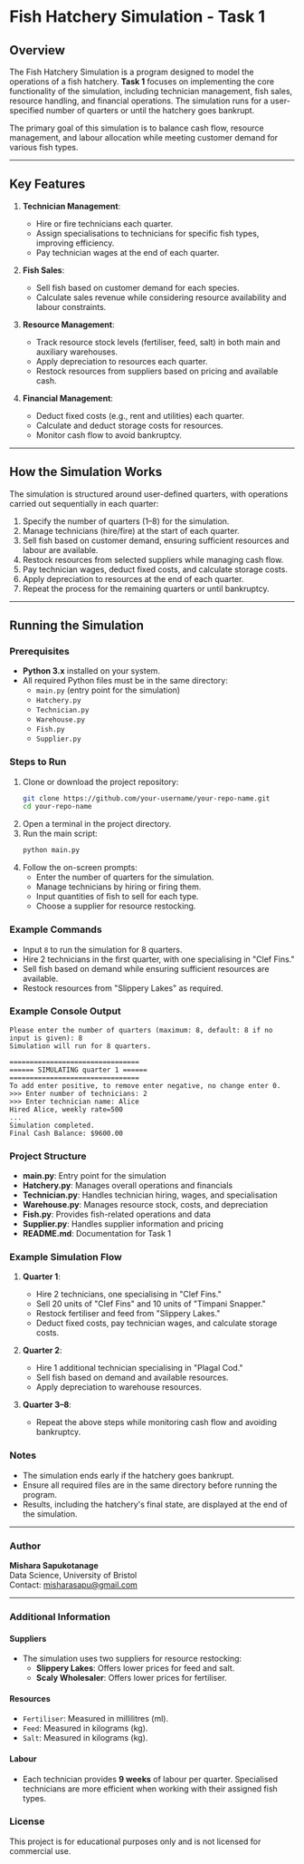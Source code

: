 # Fish Hatchery Simulation - Task 1

## Overview
The Fish Hatchery Simulation is a program designed to model the operations of a fish hatchery. **Task 1** focuses on implementing the core functionality of the simulation, including technician management, fish sales, resource handling, and financial operations. The simulation runs for a user-specified number of quarters or until the hatchery goes bankrupt.

The primary goal of this simulation is to balance cash flow, resource management, and labour allocation while meeting customer demand for various fish types.

---

## Key Features
1. **Technician Management**:
   - Hire or fire technicians each quarter.
   - Assign specialisations to technicians for specific fish types, improving efficiency.
   - Pay technician wages at the end of each quarter.

2. **Fish Sales**:
   - Sell fish based on customer demand for each species.
   - Calculate sales revenue while considering resource availability and labour constraints.

3. **Resource Management**:
   - Track resource stock levels (fertiliser, feed, salt) in both main and auxiliary warehouses.
   - Apply depreciation to resources each quarter.
   - Restock resources from suppliers based on pricing and available cash.

4. **Financial Management**:
   - Deduct fixed costs (e.g., rent and utilities) each quarter.
   - Calculate and deduct storage costs for resources.
   - Monitor cash flow to avoid bankruptcy.

---

## How the Simulation Works
The simulation is structured around user-defined quarters, with operations carried out sequentially in each quarter:
1. Specify the number of quarters (1–8) for the simulation.
2. Manage technicians (hire/fire) at the start of each quarter.
3. Sell fish based on customer demand, ensuring sufficient resources and labour are available.
4. Restock resources from selected suppliers while managing cash flow.
5. Pay technician wages, deduct fixed costs, and calculate storage costs.
6. Apply depreciation to resources at the end of each quarter.
7. Repeat the process for the remaining quarters or until bankruptcy.

---

## Running the Simulation
### Prerequisites
- **Python 3.x** installed on your system.
- All required Python files must be in the same directory:
  - `main.py` (entry point for the simulation)
  - `Hatchery.py`
  - `Technician.py`
  - `Warehouse.py`
  - `Fish.py`
  - `Supplier.py`

### Steps to Run
1. Clone or download the project repository:
   ```bash
   git clone https://github.com/your-username/your-repo-name.git
   cd your-repo-name
2. Open a terminal in the project directory.
3. Run the main script:
   ```bash
   python main.py
4. Follow the on-screen prompts:
   - Enter the number of quarters for the simulation.
   - Manage technicians by hiring or firing them.
   - Input quantities of fish to sell for each type.
   - Choose a supplier for resource restocking.


	
### Example Commands
- Input `8` to run the simulation for 8 quarters.
- Hire 2 technicians in the first quarter, with one specialising in "Clef Fins."
- Sell fish based on demand while ensuring sufficient resources are available.
- Restock resources from "Slippery Lakes" as required.

### Example Console Output
```
Please enter the number of quarters (maximum: 8, default: 8 if no input is given): 8
Simulation will run for 8 quarters.

================================
====== SIMULATING quarter 1 ======
================================
To add enter positive, to remove enter negative, no change enter 0.
>>> Enter number of technicians: 2
>>> Enter technician name: Alice
Hired Alice, weekly rate=500
...
Simulation completed.
Final Cash Balance: $9600.00
```

### Project Structure
- **main.py**: Entry point for the simulation
- **Hatchery.py**: Manages overall operations and financials
- **Technician.py**: Handles technician hiring, wages, and specialisation
- **Warehouse.py**: Manages resource stock, costs, and depreciation
- **Fish.py**: Provides fish-related operations and data
- **Supplier.py**: Handles supplier information and pricing
- **README.md**: Documentation for Task 1


### Example Simulation Flow
1. **Quarter 1**:
   - Hire 2 technicians, one specialising in "Clef Fins."
   - Sell 20 units of "Clef Fins" and 10 units of "Timpani Snapper."
   - Restock fertiliser and feed from "Slippery Lakes."
   - Deduct fixed costs, pay technician wages, and calculate storage costs.

2. **Quarter 2**:
   - Hire 1 additional technician specialising in "Plagal Cod."
   - Sell fish based on demand and available resources.
   - Apply depreciation to warehouse resources.

3. **Quarter 3–8**:
   - Repeat the above steps while monitoring cash flow and avoiding bankruptcy.



### Notes
- The simulation ends early if the hatchery goes bankrupt.
- Ensure all required files are in the same directory before running the program.
- Results, including the hatchery's final state, are displayed at the end of the simulation.

---

### Author
**Mishara Sapukotanage**  
Data Science, University of Bristol  
Contact: [misharasapu@gmail.com](mailto:misharasapu@gmail.com)

---

### Additional Information

#### Suppliers
- The simulation uses two suppliers for resource restocking:
  - **Slippery Lakes**: Offers lower prices for feed and salt.
  - **Scaly Wholesaler**: Offers lower prices for fertiliser.

#### Resources
- `Fertiliser`: Measured in millilitres (ml).
- `Feed`: Measured in kilograms (kg).
- `Salt`: Measured in kilograms (kg).

#### Labour
- Each technician provides **9 weeks** of labour per quarter. Specialised technicians are more efficient when working with their assigned fish types.

### License
This project is for educational purposes only and is not licensed for commercial use.

